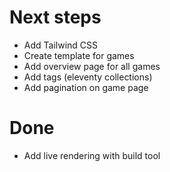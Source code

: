 # Next steps
- Add Tailwind CSS
- Create template for games
- Add overview page for all games
- Add tags (eleventy collections)
- Add pagination on game page

# Done

- Add live rendering with build tool
